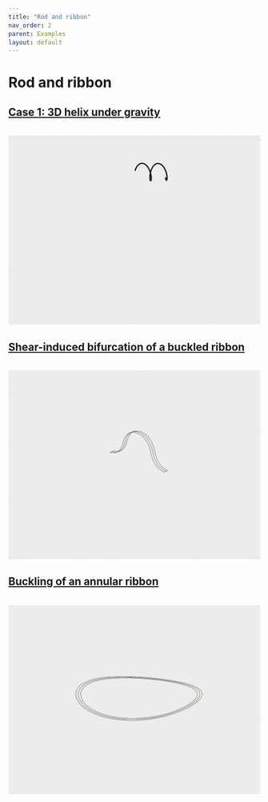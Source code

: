 ```yaml
---
title: "Rod and ribbon"
nav_order: 2
parent: Examples
layout: default
---
```


# Rod and ribbon

## [Case 1: 3D helix under gravity](3d_curve_case_1.html)
<br/><img src='../assets/videos/rod_1.gif' width="600">

## [Shear-induced bifurcation of a buckled ribbon](3d_curve_case_1.html)
<br/><img src='../assets/videos/rod_2.gif' width="600">

## [Buckling of an annular ribbon](3d_curve_case_1.html)
<br/><img src='../assets/videos/rod_3.gif' width="600">
